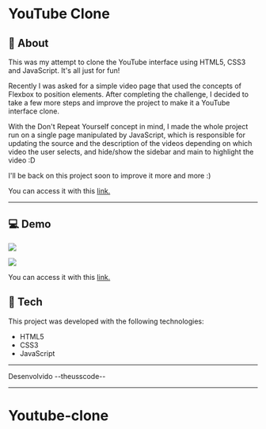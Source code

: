 # YouTube Clone

## 📖 About

This was my attempt to clone the YouTube interface using HTML5, CSS3 and JavaScript. It's all just for fun!

Recently I was asked for a simple video page that used the concepts of Flexbox to position elements. After completing the challenge, I decided to take a few more steps and improve the project to make it a YouTube interface clone.

With the Don't Repeat Yourself concept in mind, I made the whole project run on a single page manipulated by JavaScript, which is responsible for updating the source and the description of the videos depending on which video the user selects, and hide/show the sidebar and main to highlight the video :D

I'll be back on this project soon to improve it more and more :)

You can access it with this [link.](https://youtube-rhuanbello.vercel.app/)

---

## 💻 Demo

![](https://i.imgur.com/mNqTTjm.png)

![](https://i.imgur.com/SKs4udZ.png)

You can access it with this [link.](https://youtube-rhuanbello.vercel.app/)

## **🚀 Tech**

This project was developed with the following technologies:

- HTML5
- CSS3
- JavaScript

---

Desenvolvido --theusscode--

---
# Youtube-clone
